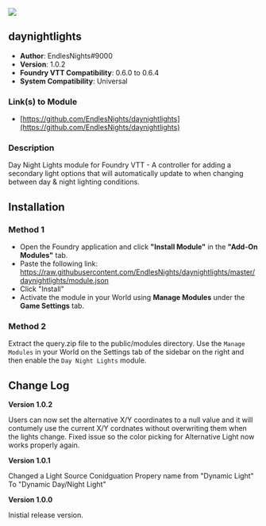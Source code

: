 ![](https://img.shields.io/badge/Foundry-v0.6.4-informational)
## daynightlights

* **Author**: EndlesNights#9000
* **Version**: 1.0.2
* **Foundry VTT Compatibility**: 0.6.0 to 0.6.4
* **System Compatibility**: Universal

### Link(s) to Module
* [https://github.com/EndlesNights/daynightlights](https://github.com/EndlesNights/daynightlights)

### Description
Day Night Lights module for Foundry VTT - A controller for adding a secondary light options that will automatically update to when changing between day &amp; night lighting conditions.

## Installation
### Method 1
* Open the Foundry application and click **"Install Module"** in the **"Add-On Modules"** tab.
* Paste the following link: https://raw.githubusercontent.com/EndlesNights/daynightlights/master/daynightlights/module.json
* Click "Install"
* Activate the module in your World using **Manage Modules** under the **Game Settings** tab.

### Method 2
Extract the query.zip file to the public/modules directory. Use the `Manage Modules` in your World on the Settings tab of the sidebar on the right and then enable the `Day Night Lights` module.


## Change Log

**Version 1.0.2**

Users can now set the alternative X/Y coordinates to a null value and it will contumely use the current X/Y cordnates without overwriting them when the lights change.
Fixed issue so the color picking for Alternative Light now works properly again.

**Version 1.0.1**

Changed a Light Source Conidguation Propery name from "Dynamic Light" To "Dynamic Day/Night Light"

**Version 1.0.0**

Inistial release version.
